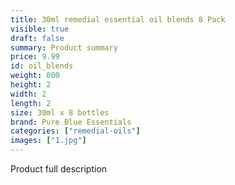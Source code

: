 ```yaml
---
title: 30ml remedial essential oil blends 8 Pack
visible: true
draft: false
summary: Product summary
price: 9.99
id: oil_blends
weight: 800
height: 2
width: 2
length: 2
size: 30ml x 8 bottles
brand: Pure Blue Essentials
categories: ["remedial-oils"]
images: ["1.jpg"]
---
```

Product full description
